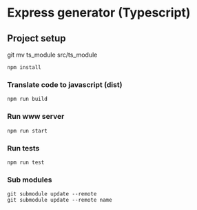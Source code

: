 # Express generator (Typescript)

## Project setup
git mv ts_module src/ts_module

```
npm install
```

### Translate code to javascript (dist)

```
npm run build
```

### Run www server

```
npm run start
```

### Run tests

```
npm run test
```


### Sub modules
```
git submodule update --remote
git submodule update --remote name
```
